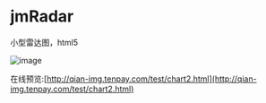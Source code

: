 # jmRadar
小型雷达图，html5

![image](//github.com/jiamao/jmRadar/raw/master/radar.png)

在线预览:[http://qian-img.tenpay.com/test/chart2.html](http://qian-img.tenpay.com/test/chart2.html)
